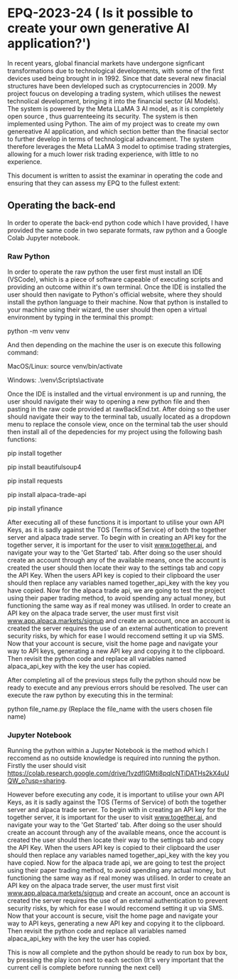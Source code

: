 # EPQ-2023-24 ( Is it possible to create your own generative AI application?')
In recent years, global financial markets have undergone signficant transformations due to technological developments, with some of the first devices used being brought in in 1992. Since that date several new finacial structures have been devleloped such as cryptocurrencies in 2009. My project foucus on developing a trading system, which utilises the newest technolical development, bringing it into the financial sector (AI Models). The system is powered by the Meta LLaMA 3 AI model, as it is completely open source , thus guarrenteeing its security. The system is then implemented using Python. The aim of my project was to create my own genereative AI application, and which section better than the finacial sector to further develop in terms of technological advancement. The system therefore leverages the Meta LLaMA 3 model to optimise trading stratergies, allowing for a much lower risk trading experience, with little to no experience.


This document is written to assist the examinar in operating the code and ensuring that they can assess my EPQ to the fullest extent:

## Operating the back-end
In order to operate the back-end python code which I have provided, I have provided the same code in two separate formats, raw python and a Google Colab Jupyter notebook.
### Raw Python
In order to operate the raw python the user first must install an IDE (VSCode), which is a piece of software capeable of executing scripts and providing an outcome within it's own terminal. Once the IDE is installed the user should then navigate to Python's official website, where they should install the python language to their machine. Now that python is installed to your machine using their wizard, the user should then open a virtual environment by typing in the terminal this prompt:

python -m venv venv

And then depending on the machine the user is on execute this following command:

MacOS/Linux: source venv/bin/activate

Windows: .\venv\Scripts\activate

Once the IDE is installed and the virtual environment is up and running, the user should navigate their way to opening a new python file and then pasting in the raw code provided at rawBackEnd.txt. After doing so the user should navigate their way to the terminal tab, usually located as a dropdown menu to replace the console view, once on the terminal tab the user should then install all of the depedencies for my project using the following bash functions:

pip install together

pip install beautifulsoup4

pip install requests

pip install alpaca-trade-api

pip install yfinance

After executing all of these functions it is important to utilise your own API Keys, as it is sadly against the TOS (Terms of Service) of both the together server and alpaca trade server. To begin with in creating an API key for the together server, it is important for the user to visit www.together.ai, and navigate your way to the 'Get Started' tab. After doing so the user should create an account through any of the available means, once the account is created the user should then locate their way to the settings tab and copy the API Key. When the users API key is copied to their clipboard the user should then replace any variables named together_api_key with the key you have copied. Now for the alpaca trade api, we are going to test the project using their paper trading method, to avoid spending any actual money, but functioning the same way as if real money was utilised. In order to create an API key on the alpaca trade server, the user must first visit www.app.alpaca.markets/signup and create an account, once an account is created the server requires the use of an external authentication to prevent security risks, by which for ease I would reccomend setting it up via SMS. Now that your account is secure, visit the home page and navigate your way to API keys, generating a new API key and copying it to the clipboard. Then revisit the python code and replace all variables named alpaca_api_key with the key the user has copied.

After completing all of the previous steps fully the python should now be ready to execute and any previous errors should be resolved. The user can execute the raw python by executing this in the terminal:

python file_name.py (Replace the file_name with the users chosen file name)

### Jupyter Notebook
Running the python within a Jupyter Notebook is the method which I reccomend as no outside knowledge is required into running the python. Firstly the user should visit https://colab.research.google.com/drive/1vzdfIGMti8pqlcNTiDATHs2kX4uUQW_o?usp=sharing.

However before executing any code, it is important to utilise your own API Keys, as it is sadly against the TOS (Terms of Service) of both the together server and alpaca trade server. To begin with in creating an API key for the together server, it is important for the user to visit www.together.ai, and navigate your way to the 'Get Started' tab. After doing so the user should create an account through any of the available means, once the account is created the user should then locate their way to the settings tab and copy the API Key. When the users API key is copied to their clipboard the user should then replace any variables named together_api_key with the key you have copied. Now for the alpaca trade api, we are going to test the project using their paper trading method, to avoid spending any actual money, but functioning the same way as if real money was utilised. In order to create an API key on the alpaca trade server, the user must first visit www.app.alpaca.markets/signup and create an account, once an account is created the server requires the use of an external authentication to prevent security risks, by which for ease I would reccomend setting it up via SMS. Now that your account is secure, visit the home page and navigate your way to API keys, generating a new API key and copying it to the clipboard. Then revisit the python code and replace all variables named alpaca_api_key with the key the user has copied.

This is now all complete and the python should be ready to run box by box, by pressing the play icon next to each section (It's very important that the current cell is complete before running the next cell)
 
